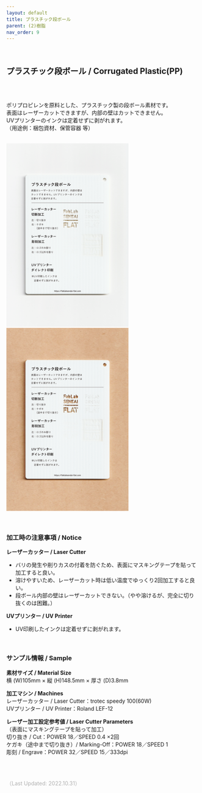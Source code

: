 ```yaml
---
layout: default
title: プラスチック段ボール
parent: (2)樹脂
nav_order: 9
---
```

<br>

## プラスチック段ボール / Corrugated Plastic(PP)
<br><br>

ポリプロピレンを原料とした、プラスチック製の段ボール素材です。<br>
表面はレーザーカットできますが、内部の壁はカットできません。<br>
UVプリンターのインクは定着せずに剥がれます。<br>
（用途例：梱包資材、保管容器 等）
<br>
<br>

<img src="assets/14_P_CB_1.png" width="320" alt="hi" class="inline"/><img src="assets/14_P_CB_2.png" width="320" alt="hi" class="inline"/>

<br>


### **加工時の注意事項 / Notice**

**レーザーカッター / Laser Cutter**
* バリの発生や削りカスの付着を防ぐため、表面にマスキングテープを貼って加工すると良い。<br>
* 溶けやすいため、レーザーカット時は低い温度でゆっくり2回加工すると良い。<br>
* 段ボール内部の壁はレーザーカットできない。（やや溶けるが、完全に切り抜くのは困難。）<br>

**UVプリンター / UV Printer**
* UV印刷したインクは定着せずに剥がれます。<br>

<br>

### **サンプル情報 / Sample**

**素材サイズ / Material Size**<br>
横 (W)105mm × 縦 (H)148.5mm × 厚さ (D)3.8mm<br>

**加工マシン / Machines**<br>
レーザーカッター / Laser Cutter：trotec speedy 100(60W)<br>
UVプリンター / UV Printer：Roland LEF-12<br>

**レーザー加工設定参考値 / Laser Cutter Parameters**<br>
（表面にマスキングテープを貼って加工）<br>
切り抜き / Cut：POWER 18／SPEED 0.4 ×2回<br>
ケガキ（途中まで切り抜き）/ Marking-Off：POWER 18／SPEED 1<br>
彫刻 / Engrave：POWER 32／SPEED 15／333dpi<br>

<br><br>

<span style="color: #B2B2B2; ">
（Last Updated: 2022.10.31）
</span>
